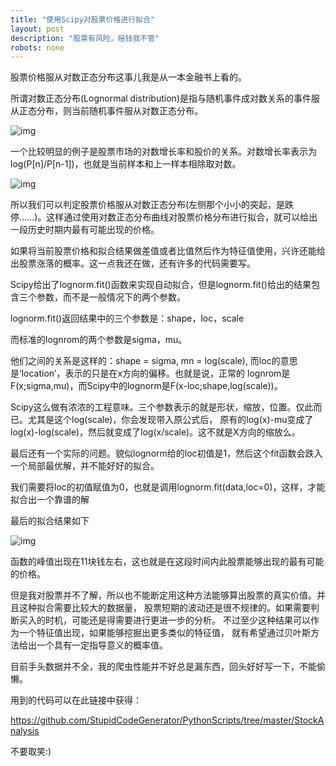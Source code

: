 ```yaml
---
title: "使用Scipy对股票价格进行拟合"
layout: post
description: "股票有风险，赔钱我不管"
robots: none
---
```


股票价格服从对数正态分布这事儿我是从一本金融书上看的。

所谓对数正态分布(Lognormal distribution)是指与随机事件成对数关系的事件服从正态分布，则当前随机事件服从对数正态分布。

![img](http://i13.tietuku.com/ebe53e5455211d78.gif)

一个比较明显的例子是股票市场的对数增长率和股价的关系。对数增长率表示为log(P[n]/P[n-1])，也就是当前样本和上一样本相除取对数。

![img](http://i13.tietuku.com/2008df39273d1b42.png)

所以我们可以判定股票价格服从对数正态分布(左侧那个小小的突起，是跌停……)。这样通过使用对数正态分布曲线对股票价格分布进行拟合，就可以给出一段历史时期内最有可能出现的价格。

如果将当前股票价格和拟合结果做差值或者比值然后作为特征值使用，兴许还能给出股票涨落的概率。这一点我还在做，还有许多的代码需要写。

Scipy给出了lognorm.fit()函数来实现自动拟合，但是lognorm.fit()给出的结果包含三个参数，而不是一般情况下的两个参数。

lognorm.fit()返回结果中的三个参数是：shape，loc，scale

而标准的lognrom的两个参数是sigma，mu。

他们之间的关系是这样的：shape = sigma, mn = log(scale), 而loc的意思是‘location’，表示的只是在x方向的偏移。也就是说，正常的
lognrom是F(x;sigma,mu)，而Scipy中的lognorm是F(x-loc;shape,log(scale))。

Scipy这么做有浓浓的工程意味。三个参数表示的就是形状，缩放，位置。仅此而已。尤其是这个log(scale)，你会发现带入原公式后，
原有的log(x)-mu变成了log(x)-log(scale)，然后就变成了log(x/scale)。这不就是X方向的缩放么。

最后还有一个实际的问题。貌似lognorm给的loc初值是1，然后这个fit函数会跌入一个局部最优解，并不能好好的拟合。

我们需要将loc的初值赋值为0，也就是调用lognorm.fit(data,loc=0)，这样，才能拟合出一个靠谱的解

最后的拟合结果如下

![img](http://i13.tietuku.com/37fba62345b8ea35.png)

函数的峰值出现在11块钱左右，这也就是在这段时间内此股票能够出现的最有可能的价格。

但是我对股票并不了解，所以也不能断定用这种方法能够算出股票的真实价值。并且这种拟合需要比较大的数据量，
股票短期的波动还是很不规律的。如果需要判断买入的时机，可能还是得需要进行更进一步的分析。
不过至少这种结果可以作为一个特征值出现，如果能够挖掘出更多类似的特征值，
就有希望通过贝叶斯方法给出一个具有一定指导意义的概率值。

目前手头数据并不全，我的爬虫性能并不好总是漏东西，回头好好写一下，不能偷懒。

用到的代码可以在此链接中获得：

https://github.com/StupidCodeGenerator/PythonScripts/tree/master/StockAnalysis

不要取笑:)